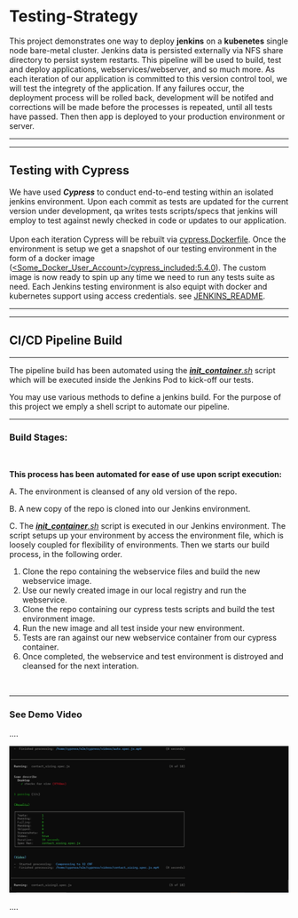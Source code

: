 # Testing-Strategy

This project demonstrates one way to deploy **jenkins** on a **kubenetes** single node bare-metal cluster. Jenkins data is persisted externally via NFS share directory to persist system restarts. This pipeline will be used to build, test and deploy applications, webservices/webserver, and so much more. As each iteration of our application is committed to this version control tool, we will test the integrety of the application. If any failures occur, the deployment process will be rolled back, development will be notifed and corrections will be made before the processes is repeated, until all tests have passed. Then then app is deployed to your production environment or server.

---
---
## Testing with Cypress
We have used ***Cypress*** to conduct end-to-end testing within an isolated jenkins environment. Upon each commit as tests are updated for the current version under development, qa writes tests scripts/specs that jenkins will employ to test against newly checked in code or updates to our application.  
<br/>
Upon each iteration Cypress will be rebuilt via [cypress.Dockerfile](./cypress.Dockerfile).  Once the environment is setup we get a snapshot of our testing environment in the form of a docker image ([<Some_Docker_User_Account>/cypress_included:5.4.0](./cypress.Dockerfile)). The custom image is now ready to spin up any time we need to run any tests suite as need.  Each Jenkins testing environment is also equipt with docker and kubernetes support using access credentials.  see [JENKINS_README](kubernetes\jenkins\JENKINS_READ.md). 

---
---

## CI/CD Pipeline Build
---
The pipeline build has been automated using the *[__init_container__.sh](./__init_container__.sh)* script which will be executed inside the Jenkins Pod to kick-off our tests.

You may use various methods to define a jenkins build. For the purpose of this project we emply a shell script to automate our pipeline.

---
### Build Stages:
<br/>

**This process has been automated for ease of use upon script execution:**
<br/>

A. The environment is cleansed of any old version of the repo. 

B. A new copy of the repo is cloned into our Jenkins environment.

C. The *[__init_container__.sh](./__init_container__.sh)* script is executed 
   in our Jenkins environment. The script setups up your environment by 
   access the environment file, which is loosely coupled for flexibility 
   of environments.  Then we starts our build process, in the following order.

   1. Clone the repo containing the webservice files and build the new 
      webservice image.
   2. Use our newly created image in our local registry and run the webservice.
   3. Clone the repo containing our cypress tests scripts and build the test 
      environment image.
   4. Run the new image and all test inside your new environment.
   5. Tests are ran against our new webservice container from our 
      cypress container.
   6. Once completed, the webservice and test environment is distroyed and 
      cleansed for the next interation.

<br/>

---
### See Demo Video
.... <!-- post content -->

[![Jenkins](media/screenshot_contact_sizing.png)](https://www.youtube.com/embed/jFOrcgQPZ1k "Jenkins")

.... <!-- post content -->
